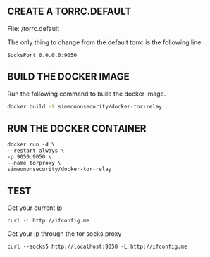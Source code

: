 ## CREATE A TORRC.DEFAULT
File: /torrc.default

The only thing to change from the default torrc is the following line:

```SocksPort 0.0.0.0:9050```

## BUILD THE DOCKER IMAGE
Run the following command to build the docker image.

```bash
docker build -t simeononsecurity/docker-tor-relay .
```

 
## RUN THE DOCKER CONTAINER
```docker
docker run -d \
--restart always \
-p 9050:9050 \
--name torproxy \
simeononsecurity/docker-tor-relay
``` 

## TEST
Get your current ip

```curl -L http://ifconfig.me```

Get your ip through the tor socks proxy

```curl --socks5 http://localhost:9050 -L http://ifconfig.me```

 
